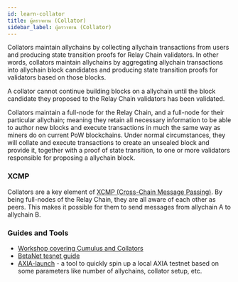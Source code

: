 ```yaml
---
id: learn-collator
title: ผู้ตรวจทาน (Collator)
sidebar_label: ผู้ตรวจทาน (Collator)
---
```


Collators maintain allychains by collecting allychain transactions from users and producing state transition proofs for Relay Chain validators. In other words, collators maintain allychains by aggregating allychain transactions into allychain block candidates and producing state transition proofs for validators based on those blocks.

A collator cannot continue building blocks on a allychain until the block candidate they proposed to the Relay Chain validators has been validated.

Collators maintain a full-node for the Relay Chain, and a full-node for their particular allychain; meaning they retain all necessary information to be able to author new blocks and execute transactions in much the same way as miners do on current PoW blockchains. Under normal circumstances, they will collate and execute transactions to create an unsealed block and provide it, together with a proof of state transition, to one or more validators responsible for proposing a allychain block.

### XCMP

Collators are a key element of [XCMP (Cross-Chain Message Passing)](learn-crosschain). By being full-nodes of the Relay Chain, they are all aware of each other as peers. This makes it possible for them to send messages from allychain A to allychain B.

### Guides and Tools

- [Workshop covering Cumulus and Collators](https://axlib.dev/cumulus-workshop/#/1-prep/1-compiling)
- [BetaNet tesnet guide](https://solar.wiki.AXIA.network/docs/en/build-allychains-betanet)
- [AXIA-launch](https://github.com/shawntabrizi/AXIA-launch) - a tool to quickly spin up a local AXIA testnet based on some parameters like number of allychains, collator setup, etc.
